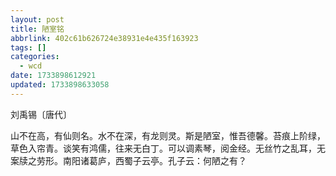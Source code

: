 ```yaml
---
layout: post
title: 陋室铭
abbrlink: 402c61b626724e38931e4e435f163923
tags: []
categories:
  - wcd
date: 1733898612921
updated: 1733898633058
---
```


刘禹锡〔唐代〕

山不在高，有仙则名。水不在深，有龙则灵。斯是陋室，惟吾德馨。苔痕上阶绿，草色入帘青。谈笑有鸿儒，往来无白丁。可以调素琴，阅金经。无丝竹之乱耳，无案牍之劳形。南阳诸葛庐，西蜀子云亭。孔子云：何陋之有？
